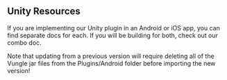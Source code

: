## Unity Resources

If you are implementing our Unity plugin in an Android or iOS app, you can find separate docs for each. If you will be building for both, check out our combo doc.

Note that updating from a previous version will require deleting all of the Vungle jar files from the Plugins/Android folder before importing the new version!
